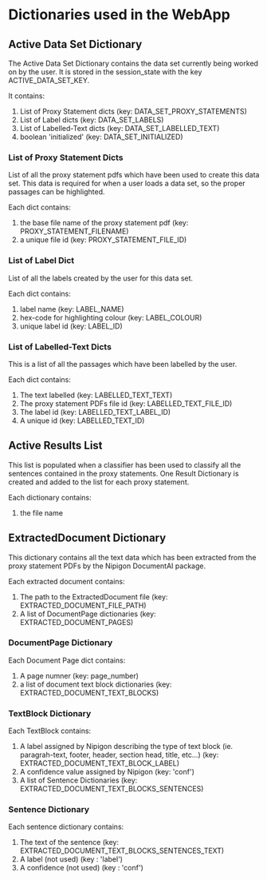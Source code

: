 # Dictionaries used in the WebApp

## Active Data Set Dictionary

The Active Data Set Dictionary contains the data set currently being
worked on by the user. It is stored in the session_state with the key
ACTIVE_DATA_SET_KEY.

It contains:
1. List of Proxy Statement dicts (key: DATA_SET_PROXY_STATEMENTS)
2. List of Label dicts (key: DATA_SET_LABELS)
3. List of Labelled-Text dicts (key: DATA_SET_LABELLED_TEXT)
4. boolean 'initialized' (key: DATA_SET_INITIALIZED)

### List of Proxy Statement Dicts

List of all the proxy statement pdfs which have been used to create this data set. This data is required for when a user loads a data set, so the
proper passages can be highlighted.

Each dict contains:
1. the base file name of the proxy statement pdf (key: PROXY_STATEMENT_FILENAME)
2.  a unique file id (key: PROXY_STATEMENT_FILE_ID)

### List of Label Dict

List of all the labels created by the user for this data set.

Each dict contains:
1. label name (key: LABEL_NAME)
2. hex-code for highlighting colour (key: LABEL_COLOUR)
3. unique label id (key: LABEL_ID)

### List of Labelled-Text Dicts

This is a list of all the passages which have been labelled by the user. 

Each dict contains:
1. The text labelled (key: LABELLED_TEXT_TEXT)
2. The proxy statement PDFs file id (key: LABELLED_TEXT_FILE_ID)
3. The label id (key: LABELLED_TEXT_LABEL_ID)
4. A unique id (key: LABELLED_TEXT_ID)

## Active Results List

This list is populated when a classifier has been used to classify all the sentences contained in the proxy statements. One Result Dictionary is created  and added to the list for each proxy statement. 

Each dictionary contains:
1. the file name


## ExtractedDocument Dictionary

This dictionary contains all the text data which has been extracted from the proxy statement PDFs by the Nipigon DocumentAI package. 

Each extracted document contains:

1. The path to the ExtractedDocument file (key: EXTRACTED_DOCUMENT_FILE_PATH)
2. A list of DocumentPage dictionaries (key: EXTRACTED_DOCUMENT_PAGES)

### DocumentPage Dictionary

Each Document Page dict contains:

1. A page numner (key: page_number)
2. a list of document text block dictionaries (key: EXTRACTED_DOCUMENT_TEXT_BLOCKS)

### TextBlock Dictionary

Each TextBlock contains:

1. A label assigned by Nipigon describing the type of text block (ie. paragrah-text, footer, header, section head, title, etc...) (key: EXTRACTED_DOCUMENT_TEXT_BLOCK_LABEL)
2. A confidence value assigned by Nipigon (key: 'conf')
3. A list of Sentence Dictionaries (key: EXTRACTED_DOCUMENT_TEXT_BLOCKS_SENTENCES)

### Sentence Dictionary

Each sentence dictionary contains:

1. The text of the sentence (key: EXTRACTED_DOCUMENT_TEXT_BLOCKS_SENTENCES_TEXT)
2. A label (not used) (key : 'label')
3. A confidence (not used) (key : 'conf')

